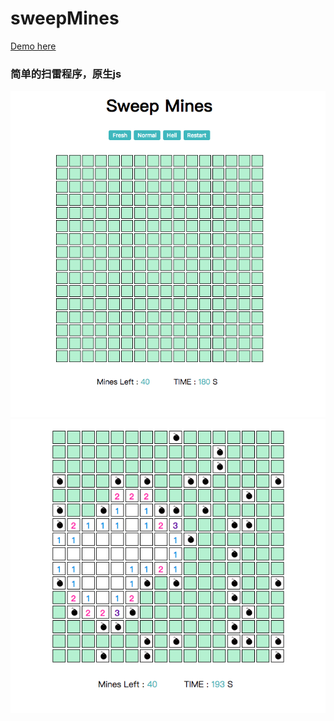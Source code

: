 # sweepMines
[Demo here](https://wangwenyue.github.io/sweepMines/)

### 简单的扫雷程序，原生js

![](pic1.png)
![](pic2.png)
